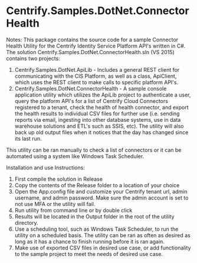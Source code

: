 # Centrify.Samples.DotNet.ConnectorHealth

Notes: This package contains the source code for a sample Connector Health Utility for the Centrify Identity Service Platform API's written in C#. The solution Centrify.Samples.DotNet.ConnectorHealth.sln (VS 2015) contains two projects:

1. Centrify.Samples.DotNet.ApiLib - Includes a general REST client for communicating with the CIS Platform, as well as a class, ApiClient, which uses the REST client to make calls to specific platform API's.
2. Centrify.Samples.DotNet.ConnectorHealth - A sample console application utility which utilizes the ApiLib project to authenticate a user, query the platform API's for a list of Centrify Cloud Connectors registered to a tenant, check the health of health connector, and export the health results to individual CSV files for further use (i.e. sending reports via email, ingesting into other database systems, use in data warehouse solutions and ETL's such as SSIS, etc). The utility will also back up old output files when it notices that the day has changed since its last run.

  This utility can be ran manually to check a list of connectors or it can be automated using a system like Windows Task Scheduler.

Installation and use Instructions:

1. First compile the solution in Release
2. Copy the contents of the Release folder to a location of your choice
3. Open the App.config file and customize your Centrify tenant url, admin username, and admin password. Make sure the admin account is set to not use MFA or the utility will fail.
4. Run utility from command line or by double click
5. Results will be located in the Output folder in the root of the utility directory.
6. Use a scheduling tool, such as Windows Task Scheduler, to run the utility on a scheduled basis. The utility can be ran as often as desired as long as it has a chance to finish running before it is ran again.
7. Make use of exported CSV files in desired use case, or add functionality to the sample project to meet the needs of desired use case.
